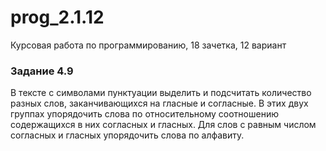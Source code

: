 # prog_2.1.12
Курсовая работа по программированию, 18 зачетка, 12 вариант

### Задание 4.9

В тексте с символами пунктуации выделить и подсчитать количество разных слов,
заканчивающихся на гласные и согласные. В этих двух группах упорядочить слова по относительному соотношению содержащихся в них согласных и гласных. Для слов с равным числом
согласных и гласных упорядочить слова по алфавиту.